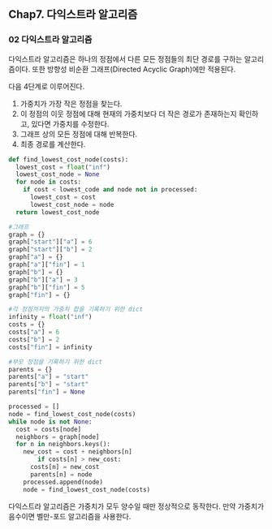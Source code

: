 ## Chap7. 다익스트라 알고리즘

### 02 다익스트라 알고리즘

다익스트라 알고리즘은 하나의 정점에서 다른 모든 정점들의 최단 경로를 구하는 알고리즘이다. 또한 방향성 비순환 그래프(Directed Acyclic Graph)에만 적용된다.

다음 4단계로 이루어진다.

1. 가중치가 가장 작은 정점을 찾는다.
2. 이 정점의 이웃 정점에 대해 현재의 가중치보다 더 작은 경로가 존재하는지 확인하고, 있다면 가중치를 수정한다.
3. 그래프 상의 모든 정점에 대해 반복한다.
4. 최종 경로를 계산한다.

``` python
def find_lowest_cost_node(costs):
  lowest_cost = float("inf")
  lowest_cost_node = None
  for node in costs:
    if cost < lowest_code and node not in processed:
      lowest_cost = cost
      lowest_cost_node = node
  return lowest_cost_node

#그래프
graph = {}
graph["start"]["a"] = 6
graph["start"]["b"] = 2
graph["a"] = {}
graph["a"]["fin"] = 1
graph["b"] = {}
graph["b"]["a"] = 3
graph["b"]["fin"] = 5
graph["fin"] = {}

#각 정점까지의 가중치 합을 기록하기 위한 dict
infinity = float("inf")
costs = {}
costs["a"] = 6
costs["b"] = 2
costs["fin"] = infinity

#부모 정점을 기록하기 위한 dict
parents = {}
parents["a"] = "start"
parents["b"] = "start"
parents["fin"] = None 

processed = []
node = find_lowest_cost_node(costs)
while node is not None:
  cost = costs[node]
  neighbors = graph[node]
  for n in neighbors.keys():
    new_cost = cost + neighbors[n]
		if costs[n] > new_cost:
      costs[n] = new_cost
      parents[n] = node
    processed.append(node)
    node = find_lowest_cost_node(costs)
```

다익스트라 알고리즘은 가중치가 모두 양수일 때만 정상적으로 동작한다. 만약 가중치가 음수이면 벨만-포드 알고리즘을 사용한다.